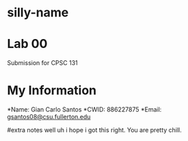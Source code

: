 # silly-name

# Lab 00
 Submission for CPSC 131

# My Information

 *Name: Gian Carlo Santos
 *CWID: 886227875
 *Email: gsantos08@csu.fullerton.edu

#extra notes
well uh i hope i got this right. You are pretty chill.
